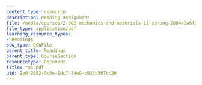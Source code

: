 ```yaml
---
content_type: resource
description: Reading assignment.
file: /media/courses/2-002-mechanics-and-materials-ii-spring-2004/2a6f26929c0e1dc734e0c931b567bc20_ra1.pdf
file_type: application/pdf
learning_resource_types:
- Readings
ocw_type: OCWFile
parent_title: Readings
parent_type: CourseSection
resourcetype: Document
title: ra1.pdf
uid: 2a6f2692-9c0e-1dc7-34e0-c931b567bc20
---
```

